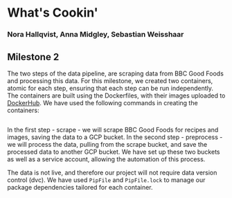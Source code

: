 # What's Cookin'
### Nora Hallqvist, Anna Midgley, Sebastian Weisshaar


## Milestone 2
The two steps of the data pipeline, are scraping data from BBC Good Foods and processing this data. 
For this milestone, we created two containers, atomic for each step, ensuring that each step can be run independently.
The containers are built using the Dockerfiles, with their images uploaded to [DockerHub](https://hub.docker.com/repository/docker/amidgley/scrape/general).
We have used the following commands in creating the containers:
```
```
    
In the first step - scrape - we will scrape BBC Good Foods for recipes and images, saving the data to a GCP bucket. In
the second step - preprocess - we will process the data, pulling from the scrape bucket, and save the processed data to 
another GCP bucket. We have set up these two buckets as well as a service account, allowing the automation of this process. 

The data is not live, and therefore our project will not require data version control (dvc). We have used `PipFile` and `PipFile.lock` to 
manage our package dependencies tailored for each container. 